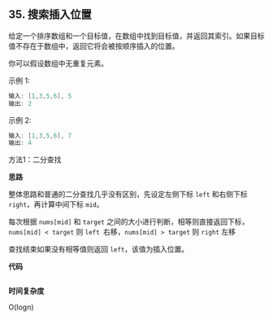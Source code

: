 ## 35. 搜索插入位置

给定一个排序数组和一个目标值，在数组中找到目标值，并返回其索引。如果目标值不存在于数组中，返回它将会被按顺序插入的位置。

你可以假设数组中无重复元素。

示例 1:

```java
输入: [1,3,5,6], 5
输出: 2
```

示例 2:

```java
输入: [1,3,5,6], 7
输出: 4
```

方法1：二分查找

**思路**

整体思路和普通的二分查找几乎没有区别，先设定左侧下标 `left` 和右侧下标 `right`，再计算中间下标 `mid`。

每次根据 `nums[mid]` 和 `target` 之间的大小进行判断，相等则直接返回下标，`nums[mid] < target` 则 `left `右移，`nums[mid] > target` 则 `right` 左移

查找结束如果没有相等值则返回 `left`，该值为插入位置。

**代码**

```java

```

**时间复杂度**

O(logn)